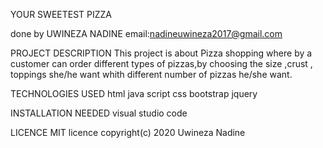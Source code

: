 YOUR SWEETEST PIZZA

done by UWINEZA NADINE
email:nadineuwineza2017@gmail.com

PROJECT DESCRIPTION
This project is about Pizza shopping where by a customer can order different types of pizzas,by choosing the size ,crust , toppings she/he want  whith different number of pizzas he/she want.

TECHNOLOGIES USED
html
java script
css
bootstrap
jquery

 INSTALLATION NEEDED
 visual studio code

 LICENCE
 MIT licence
 copyright(c) 2020 Uwineza Nadine

 